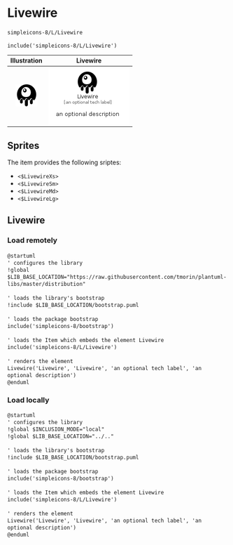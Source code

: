 # Livewire


```text
simpleicons-8/L/Livewire
```

```text
include('simpleicons-8/L/Livewire')
```



| Illustration | Livewire |
| :---: | :---: |
| ![illustration for Illustration](../../simpleicons-8/L/Livewire.png) | ![illustration for Livewire](../../simpleicons-8/L/Livewire.Local.png) |



## Sprites
The item provides the following sriptes:

- `<$LivewireXs>`
- `<$LivewireSm>`
- `<$LivewireMd>`
- `<$LivewireLg>`





## Livewire

### Load remotely
```plantuml
@startuml
' configures the library
!global $LIB_BASE_LOCATION="https://raw.githubusercontent.com/tmorin/plantuml-libs/master/distribution"

' loads the library's bootstrap
!include $LIB_BASE_LOCATION/bootstrap.puml

' loads the package bootstrap
include('simpleicons-8/bootstrap')

' loads the Item which embeds the element Livewire
include('simpleicons-8/L/Livewire')

' renders the element
Livewire('Livewire', 'Livewire', 'an optional tech label', 'an optional description')
@enduml
```

### Load locally
```plantuml
@startuml
' configures the library
!global $INCLUSION_MODE="local"
!global $LIB_BASE_LOCATION="../.."

' loads the library's bootstrap
!include $LIB_BASE_LOCATION/bootstrap.puml

' loads the package bootstrap
include('simpleicons-8/bootstrap')

' loads the Item which embeds the element Livewire
include('simpleicons-8/L/Livewire')

' renders the element
Livewire('Livewire', 'Livewire', 'an optional tech label', 'an optional description')
@enduml
```

